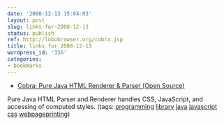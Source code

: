 ```yaml
---
date: '2008-12-13 15:04:03'
layout: post
slug: links-for-2008-12-13
status: publish
ref: http://lobobrowser.org/cobra.jsp
title: links for 2008-12-13
wordpress_id: '336'
categories:
- bookmarks
---
```


  * [Cobra: Pure Java HTML Renderer & Parser (Open Source)](http://lobobrowser.org/cobra.jsp)


Pure Java HTML Parser and Renderer handles CSS, JavaScript, and accessing of computed styles. (tags: [programming](http://delicious.com/eob/programming) [library](http://delicious.com/eob/library) [java](http://delicious.com/eob/java) [javascript](http://delicious.com/eob/javascript) [css](http://delicious.com/eob/css) [webpageprinting](http://delicious.com/eob/webpageprinting))



